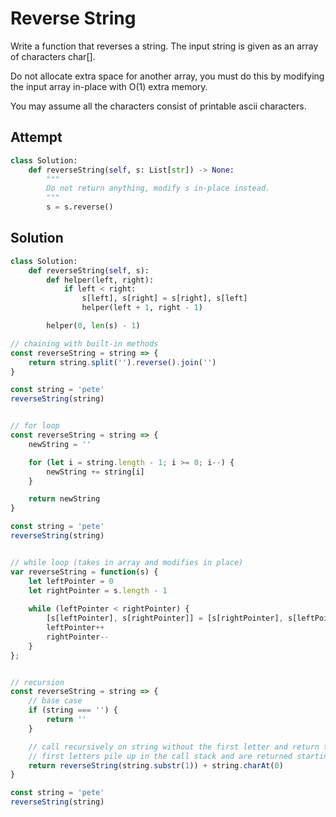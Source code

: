 # Reverse String
Write a function that reverses a string. The input string is given as an array of characters char[].

Do not allocate extra space for another array, you must do this by modifying the input array in-place with O(1) extra memory.

You may assume all the characters consist of printable ascii characters.

## Attempt
```py
class Solution:
    def reverseString(self, s: List[str]) -> None:
        """
        Do not return anything, modify s in-place instead.
        """
        s = s.reverse()
```

## Solution
```py
class Solution:
    def reverseString(self, s):
        def helper(left, right):
            if left < right:
                s[left], s[right] = s[right], s[left]
                helper(left + 1, right - 1)

        helper(0, len(s) - 1)
```

```js
// chaining with built-in methods
const reverseString = string => {
    return string.split('').reverse().join('')
}

const string = 'pete'
reverseString(string)


// for loop
const reverseString = string => {
    newString = ''

    for (let i = string.length - 1; i >= 0; i--) {
        newString += string[i]
    }

    return newString
}

const string = 'pete'
reverseString(string)


// while loop (takes in array and modifies in place)
var reverseString = function(s) {
    let leftPointer = 0
    let rightPointer = s.length - 1
    
    while (leftPointer < rightPointer) {
        [s[leftPointer], s[rightPointer]] = [s[rightPointer], s[leftPointer]]
        leftPointer++
        rightPointer--
    }
};


// recursion
const reverseString = string => {
    // base case
    if (string === '') {
        return ''
    }

    // call recursively on string without the first letter and return the first letter
    // first letters pile up in the call stack and are returned starting at the top (last letter)
    return reverseString(string.substr(1)) + string.charAt(0)
}

const string = 'pete'
reverseString(string)
```
